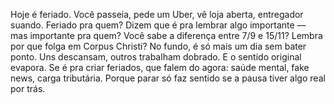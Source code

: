 Hoje é feriado. Você passeia, pede um Uber, vê loja aberta, entregador suando. Feriado pra quem? Dizem que é pra lembrar algo importante — mas importante pra quem? Você sabe a diferença entre 7/9 e 15/11? Lembra por que folga em Corpus Christi? No fundo, é só mais um dia sem bater ponto. Uns descansam, outros trabalham dobrado. E o sentido original evapora. Se é pra criar feriados, que falem do agora: saúde mental, fake news, carga tributária. Porque parar só faz sentido se a pausa tiver algo real por trás.

